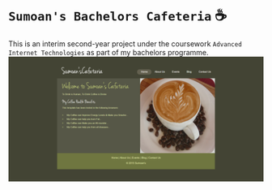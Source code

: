 # `Sumoan's Bachelors Cafeteria` :coffee:
This is an interim second-year project under the coursework `Advanced Internet Technologies` as part of my bachelors programme.
![](https://github.com/ranjiGT/sumoans-cafeteria-bachelors/blob/master/Second%20Year%20Project.png)
